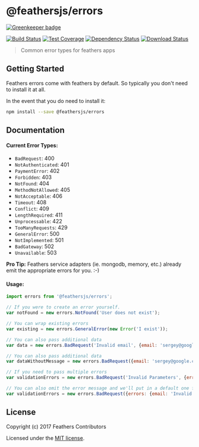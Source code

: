 # @feathersjs/errors

[![Greenkeeper badge](https://badges.greenkeeper.io/feathersjs/errors.svg)](https://greenkeeper.io/)

[![Build Status](https://travis-ci.org/feathersjs/errors.png?branch=master)](https://travis-ci.org/feathersjs/errors)
[![Test Coverage](https://codeclimate.com/github/feathersjs/errors/badges/coverage.svg)](https://codeclimate.com/github/feathersjs/errors/coverage)
[![Dependency Status](https://img.shields.io/david/feathersjs/errors.svg?style=flat-square)](https://david-dm.org/feathersjs/errors)
[![Download Status](https://img.shields.io/npm/dm/@feathersjs/errors.svg?style=flat-square)](https://www.npmjs.com/package/@feathersjs/errors)

> Common error types for feathers apps

## Getting Started

Feathers errors come with feathers by default. So typically you don't need to install it at all.

In the event that you do need to install it:

```bash
npm install --save @feathersjs/errors
```

## Documentation

#### Current Error Types:

* `BadRequest`: 400
* `NotAuthenticated`: 401
* `PaymentError`: 402
* `Forbidden`: 403
* `NotFound`: 404
* `MethodNotAllowed`: 405
* `NotAcceptable`: 406
* `Timeout`: 408
* `Conflict`: 409
* `LengthRequired`: 411
* `Unprocessable`: 422
* `TooManyRequests`: 429
* `GeneralError`: 500
* `NotImplemented`: 501
* `BadGateway`: 502
* `Unavailable`: 503

**Pro Tip:** Feathers service adapters (ie. mongodb, memory, etc.) already emit the appropriate errors for you. :-)

#### Usage:

```js
import errors from '@feathersjs/errors';

// If you were to create an error yourself.
var notFound = new errors.NotFound('User does not exist');

// You can wrap existing errors
var existing = new errors.GeneralError(new Error('I exist'));

// You can also pass additional data
var data = new errors.BadRequest('Invalid email', {email: 'sergey@google.com'});

// You can also pass additional data
var dataWithoutMessage = new errors.BadRequest({email: 'sergey@google.com'});

// If you need to pass multiple errors
var validationErrors = new errors.BadRequest('Invalid Parameters', {errors: {email: 'Email already taken'} });

// You can also omit the error message and we'll put in a default one for you
var validationErrors = new errors.BadRequest({errors: {email: 'Invalid Email'} });
```

## License

Copyright (c) 2017 Feathers Contributors

Licensed under the [MIT license](LICENSE).
